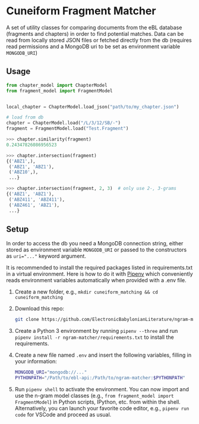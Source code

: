 # Cuneiform Fragment Matcher

A set of utility classes for comparing documents from the eBL database
(fragments and chapters) in order to find potential matches.
Data can be read from locally stored JSON files or fetched directly
from the db (requires read permissions and a MongoDB uri to be set as environment variable `MONGODB_URI`)

## Usage

```python
from chapter_model import ChapterModel
from fragment_model import FragmentModel


local_chapter = ChapterModel.load_json("path/to/my_chapter.json")

# load from db
chapter = ChapterModel.load("/L/3/12/SB/-")
fragment = FragmentModel.load("Test.Fragment")

>>> chapter.similarity(fragment)
0.24347826086956523

>>> chapter.intersection(fragment)
{('ABZ1',),
 ('ABZ1', 'ABZ1'),
 ('ABZ10',),
 ...}

>>> chapter.intersection(fragment, 2, 3)  # only use 2-, 3-grams
{('ABZ1', 'ABZ1'),
 ('ABZ411', 'ABZ411'),
 ('ABZ461', 'ABZ1'),
 ...}
```

## Setup

In order to access the db you need a MongoDB connection string, either stored as
environment variable `MONGODB_URI` or passed to the constructors as `uri="..."` keyword
argument.

It is recommended to install the required packages listed in requirements.txt in a virtual
environment. Here is how to do it with [Pipenv](https://pipenv.pypa.io/) which conveniently
reads environment variables automatically when provided with a .env file.

1. Create a new folder, e.g., `mkdir cuneiform_matching && cd cuneiform_matching`
2. Download this repo:

   ```sh
   git clone https://github.com/ElectronicBabylonianLiterature/ngram-matcher.git
   ```

3. Create a Python 3 environment by running `pipenv --three` and run `pipenv install -r ngram-matcher/requirements.txt` to install the requirements.
4. Create a new file named `.env` and insert the following variables, filling in your information:

   ```sh
   MONGODB_URI="mongodb://..."
   PYTHONPATH="/Path/to/ebl-api:/Path/to/ngram-matcher:$PYTHONPATH"
   ```

5. Run `pipenv shell` to activate the environment. You can now import and use the n-gram model classes (e.g., `from fragment_model import FragmentModel`) in Python scripts, IPython, etc. from within the shell. Alternatively, you can launch your favorite code editor, e.g., `pipenv run code` for VSCode and proceed as usual.
